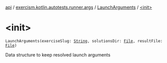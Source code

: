[api](../../index.md) / [exercism.kotlin.autotests.runner.args](../index.md) / [LaunchArguments](index.md) / [&lt;init&gt;](./-init-.md)

# &lt;init&gt;

`LaunchArguments(exerciseSlug: `[`String`](https://kotlinlang.org/api/latest/jvm/stdlib/kotlin/-string/index.html)`, solutionsDir: `[`File`](https://docs.oracle.com/javase/6/docs/api/java/io/File.html)`, resultFile: `[`File`](https://docs.oracle.com/javase/6/docs/api/java/io/File.html)`)`

Data structure to keep resolved launch arguments

